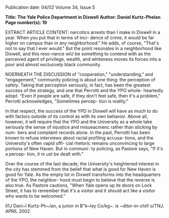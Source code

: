 Publication date: 04/02
Volume 34, Issue 5

**Title: The Yale Police Department in Dixwell**
**Author: Daniel Kurtz-Phelan**
**Page number(s): 19**

EXTRACT ARTICLE CONTENT:
narcotics arrests than I make in Dixwell in 
a year. When you put that in terms of inci-
dence of crime, it would be far higher on 
campus than in any neighborhood." He 
adds, of course, "That's not to say that I 
ever would." But the point resonates in a 
neighborhood like Dixwell, and this reso-nance wiU be something to contend with as 
the perceived agent of privilege, wealth, 
and whiteness moves its forces into a poor 
and almost exclusively black community. 


NOERNEATH 
THE 
DISCUSSION of 
"cooperation," "understanding," and 
"engagement," community policing is 
about one thing: the perception of safety. 
Taking that perception seriously, in fact, 
has been the greatest success of the strategy, 
and one that Perrotti and the YPO whole-
heartedly adopt. "Even if people are safe, if 
they don't feel safe, then it's a problem," 
Perrotti acknowledges, "Sometimes percep-
tion is reality." 

In that respect, the success of the YPD 
in Dixwell will have as much to do with 
factors outside of its control as with its own 
behavior. Above all, however, it will require 
that the YPO and the University as a whole 
take seriously the sense of injustice and 
rnisueacmenc rather than sticking by num-
bers and complaint records alone. In the 
past, Perrotti has been known to refuse 
interviews about racial profiling accusa-
tions, and the University's often vapid offi-
cial rhetoric remains unconvincing to large 
portions of New Haven. But in communi-
ty policing, as Pastore says, "If it's a percep-
tion, it m ust be dealt with." 

Over the course of the last decade, the 
University's heightened interest in the city 
has stemmed from the belief that what is 
good for New Haven is good for Yale. As 
the empty lot in Dixwell transforms into 
the headquarters of the YPO, the neighbor-
hood must begin to believe that the reverse 
is also true. As Pastore cautions, "When 
Yale opens up its doors on Lock Street, it 
has to remember that it's a visitor and it 
should act like a visitor who wants to be 
welcomed." 

II1J 
Dani~l Kurtz-Ph~/an, a junior in B"k~ley 
Co/kg~. is ~ditor-in-chiif o/TNJ. 
APRIL 2002